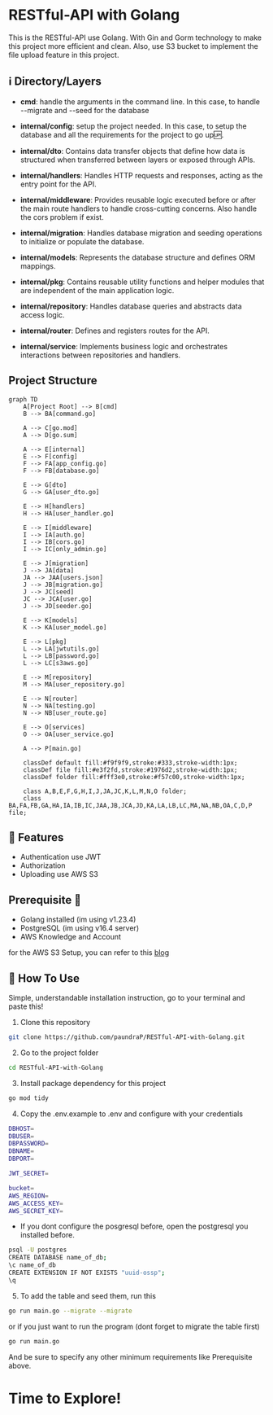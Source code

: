 # RESTful-API with Golang

This is the RESTful-API use Golang. With Gin and Gorm technology to make this project more efficient and clean. Also, use S3 bucket to implement the file upload feature in this project.

## ℹ️ Directory/Layers

- **cmd**: handle the arguments in the command line. In this case, to handle --migrate and --seed for the database

- **internal/config**: setup the project needed. In this case, to setup the database and all the requirements for the project to go up🆙.

- **internal/dto**: Contains data transfer objects that define how data is structured when transferred between layers or exposed through APIs.

- **internal/handlers**: Handles HTTP requests and responses, acting as the entry point for the API.

- **internal/middleware**: Provides reusable logic executed before or after the main route handlers to handle cross-cutting concerns. Also handle the cors problem if exist.

- **internal/migration**: Handles database migration and seeding operations to initialize or populate the database.

- **internal/models**: Represents the database structure and defines ORM mappings.

- **internal/pkg**: Contains reusable utility functions and helper modules that are independent of the main application logic.

- **internal/repository**: Handles database queries and abstracts data access logic.

- **internal/router**: Defines and registers routes for the API.

- **internal/service**: Implements business logic and orchestrates interactions between repositories and handlers.

## Project Structure 

```mermaid
graph TD
    A[Project Root] --> B[cmd]
    B --> BA[command.go]
    
    A --> C[go.mod]
    A --> D[go.sum]
    
    A --> E[internal]
    E --> F[config]
    F --> FA[app_config.go]
    F --> FB[database.go]
    
    E --> G[dto]
    G --> GA[user_dto.go]
    
    E --> H[handlers]
    H --> HA[user_handler.go]
    
    E --> I[middleware]
    I --> IA[auth.go]
    I --> IB[cors.go]
    I --> IC[only_admin.go]
    
    E --> J[migration]
    J --> JA[data]
    JA --> JAA[users.json]
    J --> JB[migration.go]
    J --> JC[seed]
    JC --> JCA[user.go]
    J --> JD[seeder.go]
    
    E --> K[models]
    K --> KA[user_model.go]
    
    E --> L[pkg]
    L --> LA[jwtutils.go]
    L --> LB[password.go]
    L --> LC[s3aws.go]
    
    E --> M[repository]
    M --> MA[user_repository.go]
    
    E --> N[router]
    N --> NA[testing.go]
    N --> NB[user_route.go]
    
    E --> O[services]
    O --> OA[user_service.go]
    
    A --> P[main.go]

    classDef default fill:#f9f9f9,stroke:#333,stroke-width:1px;
    classDef file fill:#e3f2fd,stroke:#1976d2,stroke-width:1px;
    classDef folder fill:#fff3e0,stroke:#f57c00,stroke-width:1px;

    class A,B,E,F,G,H,I,J,JA,JC,K,L,M,N,O folder;
    class BA,FA,FB,GA,HA,IA,IB,IC,JAA,JB,JCA,JD,KA,LA,LB,LC,MA,NA,NB,OA,C,D,P file;
```

## 🌟 Features

- Authentication use JWT
- Authorization
- Uploading use AWS S3

## Prerequisite 🧰

- Golang installed (im using v1.23.4)
- PostgreSQL (im using v16.4 server)
- AWS Knowledge and Account

for the AWS S3 Setup, you can refer to this [blog](https://medium.com/geekculture/go-cafe-creating-and-adding-files-to-aws-s3-using-golang-b92eaa5f2081) 


## 🚀 How To Use

Simple, understandable installation instruction, go to your terminal and paste this!

1. Clone this repository

```bash
git clone https://github.com/paundraP/RESTful-API-with-Golang.git
```

2. Go to the project folder

```bash 
cd RESTful-API-with-Golang
```

3. Install package dependency for this project

```bash
go mod tidy
```

4. Copy the .env.example to .env and configure with your credentials

```bash
DBHOST=
DBUSER=
DBPASSWORD=
DBNAME=
DBPORT=

JWT_SECRET=

bucket=
AWS_REGION=
AWS_ACCESS_KEY=
AWS_SECRET_KEY=
```

- If you dont configure the posgresql before, open the postgresql you installed before.

```bash
psql -U postgres
CREATE DATABASE name_of_db;
\c name_of_db
CREATE EXTENSION IF NOT EXISTS "uuid-ossp";
\q
```

5. To add the table and seed them, run this

```bash 
go run main.go --migrate --migrate
```

or if you just want to run the program (dont forget to migrate the table first)
```bash 
go run main.go
```

And be sure to specify any other minimum requirements like Prerequisite above.

# Time to Explore!